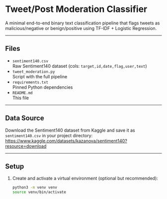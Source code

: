 # Tweet/Post Moderation Classifier

A minimal end-to-end binary text classification pipeline that flags tweets as malicious/negative or benign/positive using TF-IDF + Logistic Regression.

---

## Files

- `sentiment140.csv`  
  Raw Sentiment140 dataset (cols: `target,id,date,flag,user,text`)
- `tweet_moderation.py`  
  Script with the full pipeline
- `requirements.txt`  
  Pinned Python dependencies
- `README.md`  
  This file

---

## Data Source

Download the Sentiment140 dataset from Kaggle and save it as `sentiment140.csv` in your project directory:  
https://www.kaggle.com/datasets/kazanova/sentiment140?resource=download

---

## Setup

1. Create and activate a virtual environment (optional but recommended):
   ```bash
   python3 -m venv venv
   source venv/bin/activate
